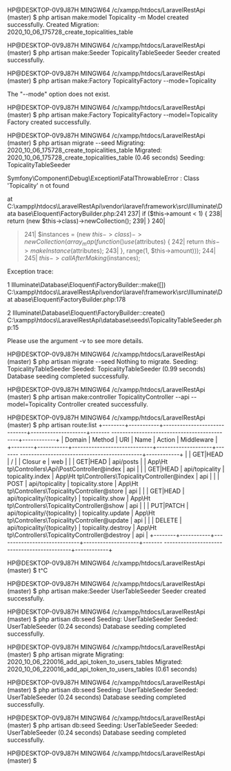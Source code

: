 
HP@DESKTOP-0V9J87H MINGW64 /c/xampp/htdocs/LaravelRestApi (master)
$ php artisan make:model Topicality -m
Model created successfully.
Created Migration: 2020_10_06_175728_create_topicalities_table

HP@DESKTOP-0V9J87H MINGW64 /c/xampp/htdocs/LaravelRestApi (master)
$ php artisan make:Seeder TopicalityTableSeeder
Seeder created successfully.

HP@DESKTOP-0V9J87H MINGW64 /c/xampp/htdocs/LaravelRestApi (master)
$ php artisan make:Factory TopicalityFactory --mode=Topicality


  The "--mode" option does not exist.



HP@DESKTOP-0V9J87H MINGW64 /c/xampp/htdocs/LaravelRestApi (master)
$ php artisan make:Factory TopicalityFactory --model=Topicality
Factory created successfully.

HP@DESKTOP-0V9J87H MINGW64 /c/xampp/htdocs/LaravelRestApi (master)
$ php artisan migrate --seed
Migrating: 2020_10_06_175728_create_topicalities_table
Migrated:  2020_10_06_175728_create_topicalities_table (0.46 seconds)
Seeding: TopicalityTableSeeder

   Symfony\Component\Debug\Exception\FatalThrowableError  : Class 'Topicality' n
ot found

  at C:\xampp\htdocs\LaravelRestApi\vendor\laravel\framework\src\Illuminate\Data
base\Eloquent\FactoryBuilder.php:241
    237|         if ($this->amount < 1) {
    238|             return (new $this->class)->newCollection();
    239|         }
    240|
  > 241|         $instances = (new $this->class)->newCollection(array_map(functi
on () use ($attributes) {
    242|             return $this->makeInstance($attributes);
    243|         }, range(1, $this->amount)));
    244|
    245|         $this->callAfterMaking($instances);

  Exception trace:

  1   Illuminate\Database\Eloquent\FactoryBuilder::make([])
      C:\xampp\htdocs\LaravelRestApi\vendor\laravel\framework\src\Illuminate\Dat
abase\Eloquent\FactoryBuilder.php:178

  2   Illuminate\Database\Eloquent\FactoryBuilder::create()
      C:\xampp\htdocs\LaravelRestApi\database\seeds\TopicalityTableSeeder.php:15

  Please use the argument -v to see more details.

HP@DESKTOP-0V9J87H MINGW64 /c/xampp/htdocs/LaravelRestApi (master)
$ php artisan migrate --seed
Nothing to migrate.
Seeding: TopicalityTableSeeder
Seeded:  TopicalityTableSeeder (0.99 seconds)
Database seeding completed successfully.

HP@DESKTOP-0V9J87H MINGW64 /c/xampp/htdocs/LaravelRestApi (master)
$ php artisan make:controller TopicalityController --api --model=Topicality
Controller created successfully.

HP@DESKTOP-0V9J87H MINGW64 /c/xampp/htdocs/LaravelRestApi (master)
$ php artisan route:list
+--------+-----------+-----------------------------+--------------------+-------
--------------------------------------------+------------+
| Domain | Method    | URI                         | Name               | Action
                                            | Middleware |
+--------+-----------+-----------------------------+--------------------+-------
--------------------------------------------+------------+
|        | GET|HEAD  | /                           |                    | Closur
e                                           | web        |
|        | GET|HEAD  | api/posts                   |                    | App\Ht
tp\Controllers\Api\PostController@index     | api        |
|        | GET|HEAD  | api/topicality              | topicality.index   | App\Ht
tp\Controllers\TopicalityController@index   | api        |
|        | POST      | api/topicality              | topicality.store   | App\Ht
tp\Controllers\TopicalityController@store   | api        |
|        | GET|HEAD  | api/topicality/{topicality} | topicality.show    | App\Ht
tp\Controllers\TopicalityController@show    | api        |
|        | PUT|PATCH | api/topicality/{topicality} | topicality.update  | App\Ht
tp\Controllers\TopicalityController@update  | api        |
|        | DELETE    | api/topicality/{topicality} | topicality.destroy | App\Ht
tp\Controllers\TopicalityController@destroy | api        |
+--------+-----------+-----------------------------+--------------------+-------
--------------------------------------------+------------+

HP@DESKTOP-0V9J87H MINGW64 /c/xampp/htdocs/LaravelRestApi (master)
$ t^C

HP@DESKTOP-0V9J87H MINGW64 /c/xampp/htdocs/LaravelRestApi (master)
$ php artisan make:Seeder UserTableSeeder
Seeder created successfully.

HP@DESKTOP-0V9J87H MINGW64 /c/xampp/htdocs/LaravelRestApi (master)
$ php artisan db:seed
Seeding: UserTableSeeder
Seeded:  UserTableSeeder (0.24 seconds)
Database seeding completed successfully.

HP@DESKTOP-0V9J87H MINGW64 /c/xampp/htdocs/LaravelRestApi (master)
$ php artisan migrate
Migrating: 2020_10_06_220016_add_api_token_to_users_tables
Migrated:  2020_10_06_220016_add_api_token_to_users_tables (0.61 seconds)

HP@DESKTOP-0V9J87H MINGW64 /c/xampp/htdocs/LaravelRestApi (master)
$ php artisan db:seed
Seeding: UserTableSeeder
Seeded:  UserTableSeeder (0.24 seconds)
Database seeding completed successfully.

HP@DESKTOP-0V9J87H MINGW64 /c/xampp/htdocs/LaravelRestApi (master)
$ php artisan db:seed
Seeding: UserTableSeeder
Seeded:  UserTableSeeder (0.24 seconds)
Database seeding completed successfully.

HP@DESKTOP-0V9J87H MINGW64 /c/xampp/htdocs/LaravelRestApi (master)
$
